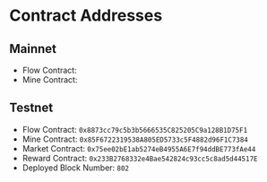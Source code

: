 # Contract Addresses

## Mainnet

* Flow Contract:
* Mine Contract:

## Testnet

* Flow Contract: `0x8873cc79c5b3b5666535C825205C9a128B1D75F1`
* Mine Contract: `0x85F6722319538A805ED5733c5F4882d96F1C7384`
* Market Contract: `0x75ee02bE1ab5274eB4955A6E7f94ddBE773fAe44`
* Reward Contract: `0x233B2768332e4Bae542824c93cc5c8ad5d44517E`
* Deployed Block Number: `802`
